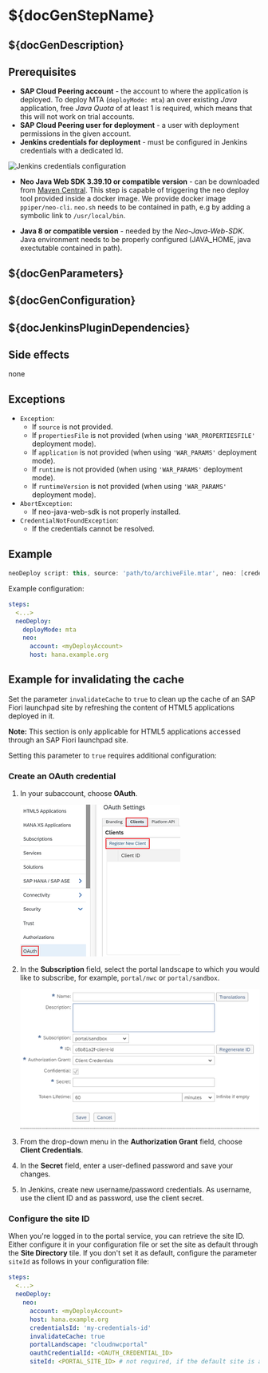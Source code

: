# ${docGenStepName}

## ${docGenDescription}

## Prerequisites

* **SAP Cloud Peering account** - the account to where the application is deployed. To deploy MTA (`deployMode: mta`) an over existing _Java_ application, free _Java Quota_ of at least 1 is required, which means that this will not work on trial accounts.
* **SAP Cloud Peering user for deployment** - a user with deployment permissions in the given account.
* **Jenkins credentials for deployment** - must be configured in Jenkins credentials with a dedicated Id.

![Jenkins credentials configuration](../images/neo_credentials.png)

* **Neo Java Web SDK 3.39.10 or compatible version** - can be downloaded from [Maven Central](http://central.maven.org/maven2/com/sap/cloud/neo-java-web-sdk/). This step is capable of triggering the neo deploy tool provided inside a docker image. We provide docker image `ppiper/neo-cli`. `neo.sh` needs to be contained in path, e.g by adding a symbolic link to `/usr/local/bin`.

* **Java 8 or compatible version** - needed by the *Neo-Java-Web-SDK*. Java environment needs to be properly configured (JAVA_HOME, java exectutable contained in path).

## ${docGenParameters}

## ${docGenConfiguration}

## ${docJenkinsPluginDependencies}

## Side effects

none

## Exceptions

* `Exception`:
  * If `source` is not provided.
  * If `propertiesFile` is not provided (when using `'WAR_PROPERTIESFILE'` deployment mode).
  * If `application` is not provided (when using `'WAR_PARAMS'` deployment mode).
  * If `runtime` is not provided (when using `'WAR_PARAMS'` deployment mode).
  * If `runtimeVersion` is not provided (when using `'WAR_PARAMS'` deployment mode).
* `AbortException`:
  * If neo-java-web-sdk is not properly installed.
* `CredentialNotFoundException`:
  * If the credentials cannot be resolved.

## Example

```groovy
neoDeploy script: this, source: 'path/to/archiveFile.mtar', neo: [credentialsId: 'my-credentials-id', host: hana.example.org]
```

Example configuration:

```yaml
steps:
  <...>
  neoDeploy:
    deployMode: mta
    neo:
      account: <myDeployAccount>
      host: hana.example.org
```

## Example for invalidating the cache

Set the parameter `invalidateCache` to `true` to clean up the cache of an SAP Fiori launchpad site by refreshing the content of HTML5 applications deployed in it.

**Note:** This section is only applicable for HTML5 applications accessed through an SAP Fiori launchpad site.

Setting this parameter to `true` requires additional configuration:

### Create an OAuth credential

1. In your subaccount, choose **OAuth**.

    ![OAuth client creation](../images/oauthClientCreation.png)

2. In the **Subscription** field, select the portal landscape to which you would like to subscribe, for example, `portal/nwc` or `portal/sandbox`.

    ![Portal subscription](../images/portalSubscription.png)

3. From the drop-down menu in the **Authorization Grant** field, choose **Client Credentials**.

4. In the **Secret** field, enter a user-defined password and save your changes.

5. In Jenkins, create new username/password credentials. As username, use the client ID and as password, use the client secret.

### Configure the site ID

When you're logged in to the portal service, you can retrieve the site ID. Either configure it in your configuration file or set the site as default through the **Site Directory** tile.
If you don't set it as default, configure the parameter `siteId` as follows in your configuration file:

```yaml
steps:
  <...>
  neoDeploy:
    neo:
      account: <myDeployAccount>
      host: hana.example.org
      credentialsId: 'my-credentials-id'
      invalidateCache: true
      portalLandscape: "cloudnwcportal"
      oauthCredentialId: <OAUTH_CREDENTIAL_ID>
      siteId: <PORTAL_SITE_ID> # not required, if the default site is already set in the portal service (SAP Cloud Platform)
```

